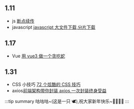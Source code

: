 ## 1.11

- js [断点续传](https://www.cnblogs.com/findumars/p/5745345.html)
- javascript [javascript 大文件下载,分片下载](https://blog.csdn.net/qq_41974199/article/details/127680629)

## 1.17

- Vue [用 vue3 做一个贪吃蛇](https://juejin.cn/post/7053480333315932173)

## 1.31

- CSS 小技巧 [72 个炫酷的 CSS 技巧](https://juejin.cn/post/6844904031513477128)
- axios[前端架构带你封装 axios,一次封装终身受益](https://juejin.cn/post/7124573626161954823)

:::tip summary
咕咕咕~(这是一只 🕊),祝大家新年快乐~🧨🧨🧨🧨
:::
